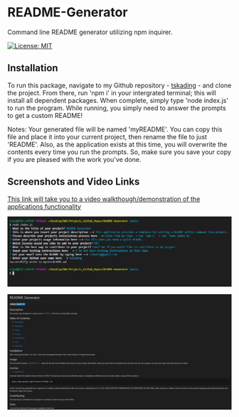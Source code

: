 # README-Generator
Command line README generator utilizing npm inquirer. 

[![License: MIT](https://img.shields.io/badge/License-MIT-yellow.svg)](https://opensource.org/licenses/MIT)

## Installation

To run this package, navigate to my Github repository - [tskading](https://github.com/Tskading/README-Generator) - and clone the project.  From there, run 'npm i' in your intergrated terminal; this will install all dependent packages.  When complete, simply type 'node index.js' to run the program.  While running, you simply need to answer the prompts to get a custom README!  

Notes:  Your generated file will be named 'myREADME'.  You can copy this file and place it into your current project, then rename the file to just 'README'.  Also, as the application exists at this time, you will overwrite the contents every time you run the prompts.  So, make sure you save your copy if you are pleased with the work you've done. 

## Screenshots and Video Links

[This link will take you to a video walkthough/demonstration of the applications functionality](https://drive.google.com/file/d/17PpOWkqyg_fhalbkaUAXb1vqgi5_9gFh/view)

![Command Line Inquirer Prompts](/images/inquirerPrompts.png)

![Sample README from Prompts](/images/sampleReadme.png)


